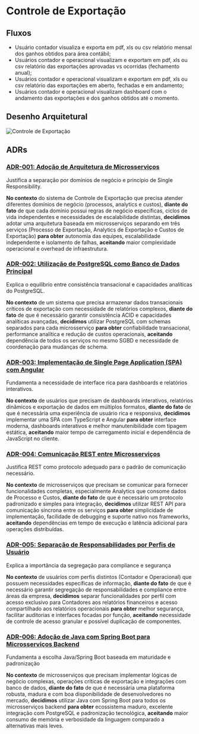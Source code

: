 # Controle de Exportação

## Fluxos

- Usuário contador visualiza e exporta em pdf, xls ou csv relatório mensal dos ganhos obtidos para área contábil;
- Usuários contador e operacional visualizam e exportam em pdf, xls ou csv relatório das exportações aprovadas vs ocorridas (fechamento anual);
- Usuários contador e operacional visualizam e exportam em pdf, xls ou csv relatório das exportações em aberto, fechadas e em andamento;
- Usuários contador e operacional visualizam dashboard com o andamento das exportações e dos ganhos obtidos até o momento.

## Desenho Arquitetural

![Controle de Exportação](http://www.plantuml.com/plantuml/proxy?cache=no&src=https://raw.githubusercontent.com/edum-compassuol/adr_markdown_puml/main/controle_export.puml)

## ADRs

### [ADR-001: Adoção de Arquitetura de Microsserviços](./adrs/ADR-001%20Adoção%20de%20Arquitetura%20de%20Microsserviços.md)

Justifica a separação por domínios de negócio e princípio de Single Responsibility.

**No contexto** do sistema de Controle de Exportação que precisa atender diferentes domínios de negócio (processos, analytics e custos), **diante do fato** de que cada domínio possui regras de negócio específicas, ciclos de vida independentes e necessidades de escalabilidade distintas, **decidimos** adotar uma arquitetura baseada em microsserviços separando em três serviços (Processo de Exportação, Analytics de Exportação e Custos de Exportação) **para obter** autonomia das equipes, escalabilidade independente e isolamento de falhas, **aceitando** maior complexidade operacional e overhead de infraestrutura.

### [ADR-002: Utilização de PostgreSQL como Banco de Dados Principal](./adrs/ADR-002%20Utilização%20de%20PostgreSQL%20como%20Banco%20de%20Dados%20Principal.md)

Explica o equilíbrio entre consistência transacional e capacidades analíticas do PostgreSQL.

**No contexto** de um sistema que precisa armazenar dados transacionais críticos de exportação com necessidade de relatórios complexos, **diante do fato** de que é necessário garantir consistência ACID e capacidades analíticas avançadas, **decidimos** utilizar PostgreSQL com schemas separados para cada microsserviço **para obter** confiabilidade transacional, performance analítica e redução de custos operacionais, **aceitando** dependência de todos os serviços no mesmo SGBD e necessidade de coordenação para mudanças de schema.

### [ADR-003: Implementação de Single Page Application (SPA) com Angular](./adrs/ADR-003%20Implementação%20de%20Single%20Page%20Application%20SPA%20com%20Angular.md)

Fundamenta a necessidade de interface rica para dashboards e relatórios interativos.

**No contexto** de usuários que precisam de dashboards interativos, relatórios dinâmicos e exportação de dados em múltiplos formatos, **diante do fato** de que é necessária uma experiência de usuário rica e responsiva, **decidimos** implementar uma SPA com TypeScript e Angular **para obter** interface moderna, dashboards interativos e melhor manutenibilidade com tipagem estática, **aceitando** maior tempo de carregamento inicial e dependência de JavaScript no cliente.

### [ADR-004: Comunicação REST entre Microsserviços](./adrs/ADR-004%20Comunicação%20REST%20entre%20Microsserviços.md)

Justifica REST como protocolo adequado para o padrão de comunicação necessário.

**No contexto** de microsserviços que precisam se comunicar para fornecer funcionalidades completas, especialmente Analytics que consome dados de Processo e Custos, **diante do fato** de que é necessário um protocolo padronizado e simples para integração, **decidimos** utilizar REST API para comunicação síncrona entre os serviços **para obter** simplicidade de implementação, facilidade de debugging e suporte nativo nos frameworks, **aceitando** dependências em tempo de execução e latência adicional para operações distribuídas.

### [ADR-005: Separação de Responsabilidades por Perfis de Usuário](./adrs/ADR-005%20Separação%20de%20Responsabilidades%20por%20Perfis%20de%20Usuário.md)

Explica a importância da segregação para compliance e segurança

**No contexto** de usuários com perfis distintos (Contador e Operacional) que possuem necessidades específicas de informação, **diante do fato** de que é necessário garantir segregação de responsabilidades e compliance entre áreas da empresa, **decidimos** separar funcionalidades por perfil com acesso exclusivo para Contadores aos relatórios financeiros e acesso compartilhado aos relatórios operacionais **para obter** melhor segurança, facilitar auditorias e interfaces focadas por função, **aceitando** necessidade de controle de acesso granular e possível duplicação de componentes.

### [ADR-006: Adoção de Java com Spring Boot para Microsserviços Backend](./adrs/ADR-006%20Adoção%20de%20Java%20com%20Spring%20Boot%20para%20Microsserviços%20Backend.md)

Fundamenta a escolha Java/Spring Boot baseada em maturidade e padronização

**No contexto** de microsserviços que precisam implementar lógicas de negócio complexas, operações críticas de exportação e integrações com banco de dados, **diante do fato** de que é necessária uma plataforma robusta, madura e com boa disponibilidade de desenvolvedores no mercado, **decidimos** utilizar Java com Spring Boot para todos os microsserviços backend **para obter** ecossistema maduro, excelente integração com PostgreSQL e padronização tecnológica, **aceitando** maior consumo de memória e verbosidade da linguagem comparado a alternativas mais leves.
